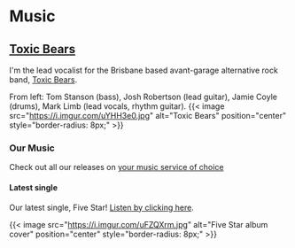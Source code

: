 # Music

## [Toxic Bears](https://www.toxicbears.com/)
I'm the lead vocalist for the Brisbane based avant-garage alternative rock band,
[Toxic Bears](https://www.toxicbears.com/). 

From left: Tom Stanson (bass), Josh Robertson (lead guitar), Jamie Coyle (drums), Mark Limb (lead vocals, rhythm guitar).
{{< image src="https://i.imgur.com/uYHH3e0.jpg" alt="Toxic Bears" position="center" style="border-radius: 8px;" >}}
&nbsp;


### Our Music
Check out all our releases on [your music service of choice](https://smarturl.it/toxicbears_music)


#### Latest single
Our latest single, Five Star! [Listen by clicking here](https://lnk.to/fivestar_toxicbears).

{{< image src="https://i.imgur.com/uFZQXrm.jpg" alt="Five Star album cover" position="center" style="border-radius: 8px;" >}}
&nbsp;



